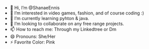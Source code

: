 - 👋 Hi, I’m @ShanaeEnnis
- 👀 I’m interested in video games, fashion, and of course coding :)
- 🌱 I’m currently learning pyhton & java.
- 💞️ I’m looking to collaborate on any free range projects.
- 📫 How to reach me: Through my Linkedtree or Dm
- 😄 Pronouns: She/Her
- ⚡ Favorite Color: Pink

<!---
ShanaeEnnis/ShanaeEnnis is a ✨ special ✨ repository because its `README.md` (this file) appears on your GitHub profile.
You can click the Preview link to take a look at your changes.
--->

